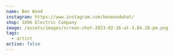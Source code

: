 ```yaml
---
name: Ben Wood
instagram: https://www.instagram.com/benwoodwhat/
shop: 1896 Electric Company
image: /assets/images/screen-shot-2023-02-16-at-3.04.28-pm.png
tags:
  - artist
active: false
---
```

